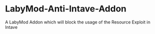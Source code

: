 # LabyMod-Anti-Intave-Addon
A LabyMod Addon which will block the usage of the Resource Exploit in Intave
